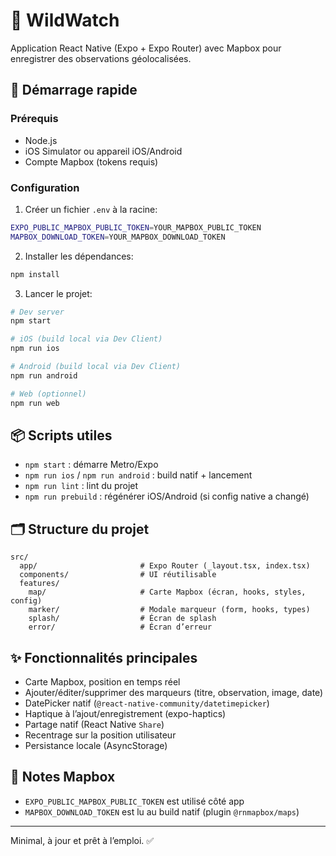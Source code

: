 # 🐾 WildWatch

Application React Native (Expo + Expo Router) avec Mapbox pour enregistrer des observations géolocalisées.

## 🚀 Démarrage rapide

### Prérequis
- Node.js
- iOS Simulator ou appareil iOS/Android
- Compte Mapbox (tokens requis)

### Configuration
1) Créer un fichier `.env` à la racine:
```bash
EXPO_PUBLIC_MAPBOX_PUBLIC_TOKEN=YOUR_MAPBOX_PUBLIC_TOKEN
MAPBOX_DOWNLOAD_TOKEN=YOUR_MAPBOX_DOWNLOAD_TOKEN
```
2) Installer les dépendances:
```bash
npm install
```
3) Lancer le projet:
```bash
# Dev server
npm start

# iOS (build local via Dev Client)
npm run ios

# Android (build local via Dev Client)
npm run android

# Web (optionnel)
npm run web
```

## 📦 Scripts utiles
- `npm start` : démarre Metro/Expo
- `npm run ios` / `npm run android` : build natif + lancement
- `npm run lint` : lint du projet
- `npm run prebuild` : régénérer iOS/Android (si config native a changé)

## 🗂️ Structure du projet
```
src/
  app/                       # Expo Router (_layout.tsx, index.tsx)
  components/                # UI réutilisable
  features/
    map/                     # Carte Mapbox (écran, hooks, styles, config)
    marker/                  # Modale marqueur (form, hooks, types)
    splash/                  # Écran de splash
    error/                   # Écran d’erreur
```

## ✨ Fonctionnalités principales
- Carte Mapbox, position en temps réel
- Ajouter/éditer/supprimer des marqueurs (titre, observation, image, date)
- DatePicker natif (`@react-native-community/datetimepicker`)
- Haptique à l’ajout/enregistrement (expo-haptics)
- Partage natif (React Native `Share`)
- Recentrage sur la position utilisateur
- Persistance locale (AsyncStorage)

## 🔐 Notes Mapbox
- `EXPO_PUBLIC_MAPBOX_PUBLIC_TOKEN` est utilisé côté app
- `MAPBOX_DOWNLOAD_TOKEN` est lu au build natif (plugin `@rnmapbox/maps`)

---
Minimal, à jour et prêt à l’emploi. ✅